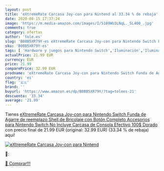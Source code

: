 ```yaml
---
layout: post
title: 'eXtremeRate Carcasa Joy-con para Nintend al 33.34 % de rebaja'
date: 2020-08-15 17:37:24
image: 'https://m.media-amazon.com/images/I/5109WU3LNqL._SL400_.jpg'
comments: true
category: ofertas
author: 'tole.es'
slug: 'B08B5XR79Y-es eXtremeRate Carcasa Joy-con para Nintendo Switch Funda de...'
sku: 'B08B5XR79Y-es'
tags: [ 'Hardware y juegos para Nintendo Switch','Iluminación','Iluminación de ambiente de interior','Iluminación de interior','Iluminación decorativa y para usos específicos de interior','Juegos para Nintendo Switch','Videojuegos','nintendo', ]
actualPrice: 21.99 EUR
currency: EUR
price: 21.99
comparePrice: 32.99 EUR
prodname: 'eXtremeRate Carcasa Joy-con para Nintendo Switch Funda de Agarre de reemplazo Shell de Bricolaje con Botón Completo Accesorios para Nintendo Switch No Incluye Carcasa de Consola Efectivo 100$ Dorado '
country: 'es'
flag: '🇪🇸'
brand: ''
buyurl: 'https://www.amazon.es/dp/B08B5XR79Y/?tag=tolees-21'
descuento: '33.34'
average: '21.99'
---
```


Tienes [eXtremeRate Carcasa Joy-con para Nintendo Switch Funda de Agarre de reemplazo Shell de Bricolaje con Botón Completo Accesorios para Nintendo Switch No Incluye Carcasa de Consola Efectivo 100$ Dorado ](https://www.amazon.es/dp/B08B5XR79Y/?tag=tolees-21) con precio final de  21.99 EUR (original: 32.99 EUR) (33.34 %  de rebaja) aqui!

[![eXtremeRate Carcasa Joy-con para Nintend](https://m.media-amazon.com/images/I/5109WU3LNqL._SL400_.jpg)](https://www.amazon.es/dp/B08B5XR79Y/?tag=tolees-21)

🔎:


[🛒 Comprar!!!](https://www.amazon.es/dp/B08B5XR79Y/?tag=tolees-21)
